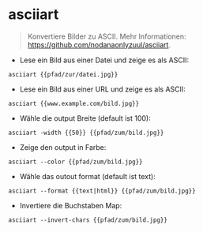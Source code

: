 # asciiart

> Konvertiere Bilder zu ASCII.
> Mehr Informationen: <https://github.com/nodanaonlyzuul/asciiart>.

- Lese ein Bild aus einer Datei und zeige es als ASCII:

`asciiart {{pfad/zur/datei.jpg}}`

- Lese ein Bild aus einer URL und zeige es als ASCII:

`asciiart {{www.example.com/bild.jpg}}`

- Wähle die output Breite (default ist 100):

`asciiart -width {{50}} {{pfad/zum/bild.jpg}}`

- Zeige den output in Farbe:

`asciiart --color {{pfad/zum/bild.jpg}}`

- Wähle das outout format (default ist text):

`asciiart --format {{text|html}} {{pfad/zum/bild.jpg}}`

- Invertiere die Buchstaben Map:

`asciiart --invert-chars {{pfad/zum/bild.jpg}}`
